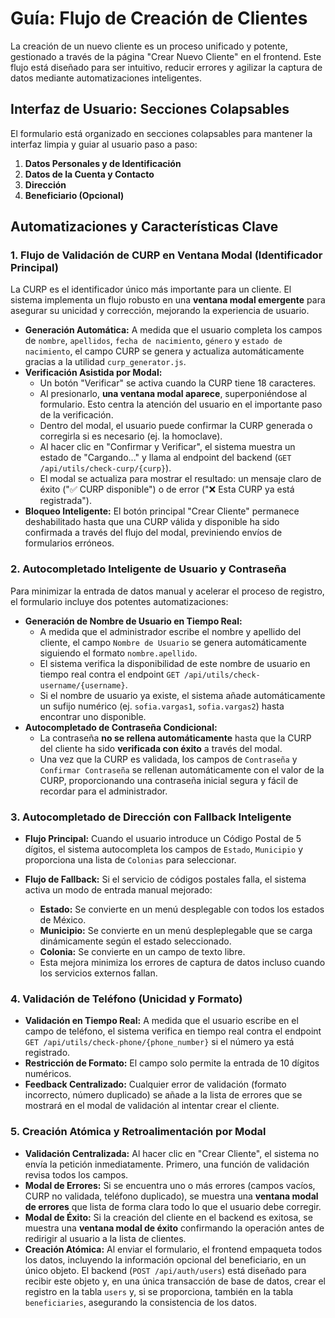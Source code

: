 # Guía: Flujo de Creación de Clientes

La creación de un nuevo cliente es un proceso unificado y potente, gestionado a través de la página "Crear Nuevo Cliente" en el frontend. Este flujo está diseñado para ser intuitivo, reducir errores y agilizar la captura de datos mediante automatizaciones inteligentes.

## Interfaz de Usuario: Secciones Colapsables

El formulario está organizado en secciones colapsables para mantener la interfaz limpia y guiar al usuario paso a paso:

1.  **Datos Personales y de Identificación**
2.  **Datos de la Cuenta y Contacto**
3.  **Dirección**
4.  **Beneficiario (Opcional)**

## Automatizaciones y Características Clave

### 1. Flujo de Validación de CURP en Ventana Modal (Identificador Principal)

La CURP es el identificador único más importante para un cliente. El sistema implementa un flujo robusto en una **ventana modal emergente** para asegurar su unicidad y corrección, mejorando la experiencia de usuario.

-   **Generación Automática:** A medida que el usuario completa los campos de `nombre`, `apellidos`, `fecha de nacimiento`, `género` y `estado de nacimiento`, el campo CURP se genera y actualiza automáticamente gracias a la utilidad `curp_generator.js`.
-   **Verificación Asistida por Modal:**
    -   Un botón "Verificar" se activa cuando la CURP tiene 18 caracteres.
    -   Al presionarlo, **una ventana modal aparece**, superponiéndose al formulario. Esto centra la atención del usuario en el importante paso de la verificación.
    -   Dentro del modal, el usuario puede confirmar la CURP generada o corregirla si es necesario (ej. la homoclave).
    -   Al hacer clic en "Confirmar y Verificar", el sistema muestra un estado de "Cargando..." y llama al endpoint del backend (`GET /api/utils/check-curp/{curp}`).
    -   El modal se actualiza para mostrar el resultado: un mensaje claro de éxito ("✅ CURP disponible") o de error ("❌ Esta CURP ya está registrada").
-   **Bloqueo Inteligente:** El botón principal "Crear Cliente" permanece deshabilitado hasta que una CURP válida y disponible ha sido confirmada a través del flujo del modal, previniendo envíos de formularios erróneos.

### 2. Autocompletado Inteligente de Usuario y Contraseña

Para minimizar la entrada de datos manual y acelerar el proceso de registro, el formulario incluye dos potentes automatizaciones:

-   **Generación de Nombre de Usuario en Tiempo Real:**
    -   A medida que el administrador escribe el nombre y apellido del cliente, el campo `Nombre de Usuario` se genera automáticamente siguiendo el formato `nombre.apellido`.
    -   El sistema verifica la disponibilidad de este nombre de usuario en tiempo real contra el endpoint `GET /api/utils/check-username/{username}`.
    -   Si el nombre de usuario ya existe, el sistema añade automáticamente un sufijo numérico (ej. `sofia.vargas1`, `sofia.vargas2`) hasta encontrar uno disponible.
-   **Autocompletado de Contraseña Condicional:**
    -   La contraseña **no se rellena automáticamente** hasta que la CURP del cliente ha sido **verificada con éxito** a través del modal.
    -   Una vez que la CURP es validada, los campos de `Contraseña` y `Confirmar Contraseña` se rellenan automáticamente con el valor de la CURP, proporcionando una contraseña inicial segura y fácil de recordar para el administrador.

### 3. Autocompletado de Dirección con Fallback Inteligente

-   **Flujo Principal:** Cuando el usuario introduce un Código Postal de 5 dígitos, el sistema autocompleta los campos de `Estado`, `Municipio` y proporciona una lista de `Colonias` para seleccionar.

-   **Flujo de Fallback:** Si el servicio de códigos postales falla, el sistema activa un modo de entrada manual mejorado:
    -   **Estado:** Se convierte en un menú desplegable con todos los estados de México.
    -   **Municipio:** Se convierte en un menú despleplegable que se carga dinámicamente según el estado seleccionado.
    -   **Colonia:** Se convierte en un campo de texto libre.
    -   Esta mejora minimiza los errores de captura de datos incluso cuando los servicios externos fallan.

### 4. Validación de Teléfono (Unicidad y Formato)

-   **Validación en Tiempo Real:** A medida que el usuario escribe en el campo de teléfono, el sistema verifica en tiempo real contra el endpoint `GET /api/utils/check-phone/{phone_number}` si el número ya está registrado.
-   **Restricción de Formato:** El campo solo permite la entrada de 10 dígitos numéricos.
-   **Feedback Centralizado:** Cualquier error de validación (formato incorrecto, número duplicado) se añade a la lista de errores que se mostrará en el modal de validación al intentar crear el cliente.

### 5. Creación Atómica y Retroalimentación por Modal

-   **Validación Centralizada:** Al hacer clic en "Crear Cliente", el sistema no envía la petición inmediatamente. Primero, una función de validación revisa todos los campos.
-   **Modal de Errores:** Si se encuentra uno o más errores (campos vacíos, CURP no validada, teléfono duplicado), se muestra una **ventana modal de errores** que lista de forma clara todo lo que el usuario debe corregir.
-   **Modal de Éxito:** Si la creación del cliente en el backend es exitosa, se muestra una **ventana modal de éxito** confirmando la operación antes de redirigir al usuario a la lista de clientes.
-   **Creación Atómica:** Al enviar el formulario, el frontend empaqueta todos los datos, incluyendo la información opcional del beneficiario, en un único objeto. El backend (`POST /api/auth/users`) está diseñado para recibir este objeto y, en una única transacción de base de datos, crear el registro en la tabla `users` y, si se proporciona, también en la tabla `beneficiaries`, asegurando la consistencia de los datos.
